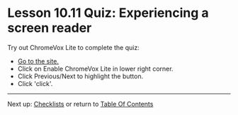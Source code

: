 # Lesson 10.11 Quiz: Experiencing a screen reader

Try out ChromeVox Lite to complete the quiz:

- [Go to the site.](http://udacity.github.io/ud891/lesson1-overview/06-experiencing-screen-reader/)
- Click on Enable ChromeVox Lite in lower right corner.
- Click Previous/Next to highlight the button.
- Click 'click'.

- - -
Next up: [Checklists](ND024_Part2_Lesson10_12.md) or return to [Table Of Contents](./ND024_TableOfContents.md)
